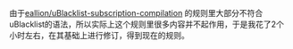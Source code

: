 由于[eallion/uBlacklist-subscription-compilation](https://github.com/eallion/uBlacklist-subscription-compilation) 的规则里大部分不符合uBlacklist的语法，所以实际上这个规则里很多内容并不起作用，于是我花了2个小时左右，在其基础上进行修订，得到现在的规则。
